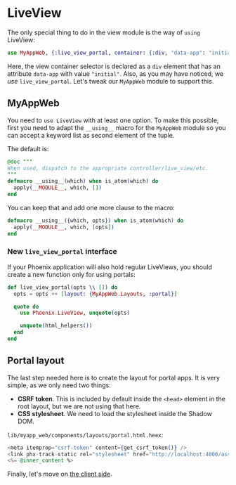 # LiveView

The only special thing to do in the view module is the way of `using` LiveView:

```elixir
use MyAppWeb, {:live_view_portal, container: {:div, "data-app": "initial"}}
```

Here, the view container selector is declared as a `div` element that has an attribute `data-app` with value `"initial"`.
Also, as you may have noticed, we _use_ `live_view_portal`. Let's tweak our `MyAppWeb` module to support this.

## MyAppWeb

You need to `use LiveView` with at least one option. To make this possible, first you need to adapt the `__using__`
macro for the `MyAppWeb` module so you can accept a keyword list as second element of the tuple.

The default is:

```elixir
@doc """
When used, dispatch to the appropriate controller/live_view/etc.
"""
defmacro __using__(which) when is_atom(which) do
  apply(__MODULE__, which, [])
end
```

You can keep that and add one more clause to the macro:

```elixir
defmacro __using__({which, opts}) when is_atom(which) do
  apply(__MODULE__, which, [opts])
end
```

### New `live_view_portal` interface

If your Phoenix application will also hold regular LiveViews, you should create a new function only for using portals:

```elixir
def live_view_portal(opts \\ []) do
  opts = opts ++ [layout: {MyAppWeb.Layouts, :portal}]

  quote do
    use Phoenix.LiveView, unquote(opts)

    unquote(html_helpers())
  end
end
```

## Portal layout

The last step needed here is to create the layout for portal apps. It is very simple, as we only need two things:

- **CSRF token**. This is included by default inside the `<head>` element in the root layout, but we are not using that
  here.
- **CSS stylesheet**. We need to load the stylesheet inside the Shadow DOM.

`lib/myapp_web/components/layouts/portal.html.heex`:
```heex
<meta itemprop="csrf-token" content={get_csrf_token()} />
<link phx-track-static rel="stylesheet" href="http://localhost:4000/assets/app.css" />
<%= @inner_content %>
```


Finally, let's move on [the client side](js.md).
